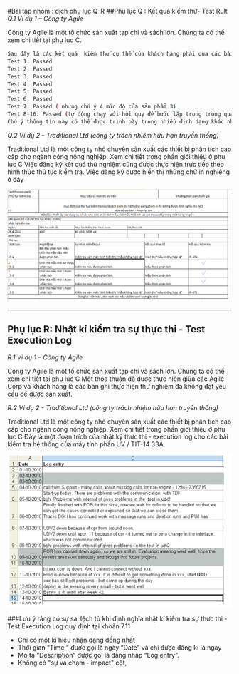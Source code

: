#Bài tập nhóm : dịch phụ lục Q-R
##Phụ lục Q : Kết quả kiểm thử- Test Rult
*Q.1 Ví dụ 1 – Công ty Agile*

Công ty Agile là một tổ chức sản xuất tạp chí và sách lớn. Chúng ta có thể xem chi tiết tại phụ lục C.

```sh
Sau đây là các kết quả  kiểm thử cụ thể của khách hàng phải qua các bài kiểm tra tests . Kết quả lấy được  thực tế và dữ liệu có thể được xem trên trang web của dự án (www.xxx.test.agiffie.org).
Test 1: Passed
Test 2: Passed
Test 3: Passed
Test 4: Passed
Test 5: Passed
Test 6: Passed
Test 7: Passed ( nhưng chú ý 4 mức độ của sản phẩm 3)
Test 8-16: Passed (tự động chạy với hồi quy để bước lặp trong trong quá khứ).
Chú ý thông tin này có thể được trình bày trong nhiều định dạng khác nhau, ví dụ báo cáo, thuyết trình, hoặc bằng cách viết.
```

*Q.2 Ví dụ 2 - Traditional Ltd (công ty trách nhiệm hữu hạn truyền thống)*

Traditional Ltd là một công ty nhỏ chuyên sản xuất các thiết bị phân tích cao cấp cho ngành công nông nghiệp. Xem chi tiết trong phần giới thiệu ở phụ lục C
Việc đăng ký kết quả thử nghiệm cũng được thực hiện trực tiếp theo hình thức thủ tục kiểm tra. Việc đăng ký được hiển thị những chữ in nghiêng ở đây

![block](https://github.com/PhanHai123/int3117-2017/blob/master/Nhom08/b%C3%A0i%20test.PNG)

-----

## Phụ lục R: Nhật kí kiểm tra sự thực thi - Test Execution Log
*R.1 Ví dụ 1 – Công ty Agile*

Công ty Agile là một tổ chức sản xuất tạp chí và sách lớn. Chúng ta có thể xem chi tiết tại phụ lục C
Một thỏa thuận đã được thực hiện giữa các Agile Corp và khách hàng là các bản ghi thực hiện thử nghiệm đã không đạt yêu cầu để được sản xuất.

*R.2 Ví dụ 2 - Traditional Ltd (công ty trách nhiệm hữu hạn truyền thống)*

Traditional Ltd là một công ty nhỏ chuyên sản xuất các thiết bị phân tích cao cấp cho ngành công nông nghiệp. Xem chi tiết trong phần giới thiệu ở phụ lục C
Đây là một đoạn trích của nhật ký thực thi - execution log cho các bài kiểm tra hệ thống của máy tính phần UV / TIT-14 33A

![Link](https://github.com/PhanHai123/int3117-2017/blob/master/Nhom08/%E1%BA%A3nh%20b%C3%A0i%20d%E1%BB%8Bch%20ph%E1%BB%A5%20l%E1%BB%A5c.PNG)

###Lưu ý rằng có sự sai lệch từ khi định nghĩa nhật kí kiểm tra sự thưc thi - Test Execution Log quy định tại khoản 7.11

- Chỉ có một kí hiệu nhận dạng đồng nhất 
- Thời gian “Time ” được gọi là ngày “Date” và chỉ được đăng kí là ngày 
- Mô tả  “Description” được goi là đăng nhập  “Log entry”.
- Không có "sự va chạm - impact" cột,



